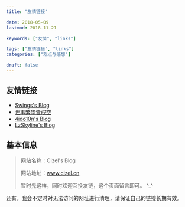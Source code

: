 ```yaml
---
title: "友情链接"

date: 2018-05-09
lastmod: 2018-11-21

keywords: ["友情", "links"]

tags: ["友情链接", "links"]
categories: ["观点与感想"]

draft: false
---
```


## 友情链接

- [Swings's Blog](http://bestwing.me)
- [世事繁华皆成空](http://qtfreet.com/)
- [4ido10n's Blog](https://www.hackfun.org/)
- [LzSkyline's Blog](https://www.lzskyline.com/)

## 基本信息

> 网站名称：Cizel's Blog
>
> 网站地址：www.cizel.cn
>
> 暂时先这样，同时欢迎互换友链，这个页面留言即可。 ^_^

还有，我会不定时对无法访问的网址进行清理，请保证自己的链接长期有效。
